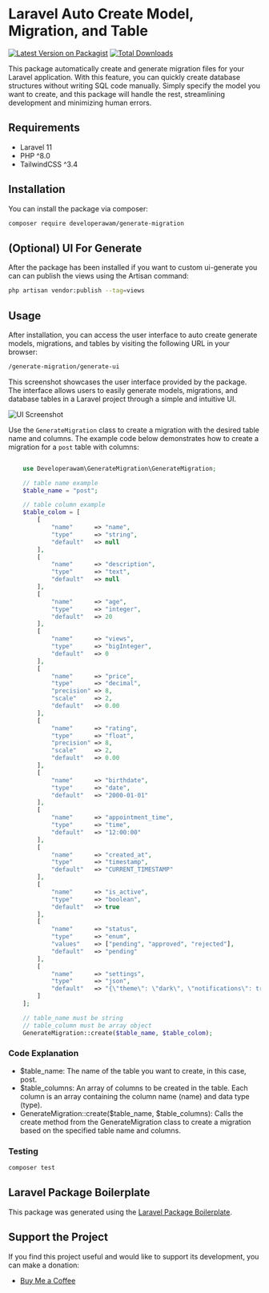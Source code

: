 # Laravel Auto Create Model, Migration, and Table

[![Latest Version on Packagist](https://img.shields.io/packagist/v/developerawam/generate-migration.svg?style=flat-square)](https://packagist.org/packages/developerawam/generate-migration)
[![Total Downloads](https://img.shields.io/packagist/dt/developerawam/generate-migration.svg?style=flat-square)](https://packagist.org/packages/developerawam/generate-migration)

This package automatically create and generate migration files for your Laravel application. With this feature, you can quickly create database structures without writing SQL code manually. Simply specify the model you want to create, and this package will handle the rest, streamlining development and minimizing human errors.

## Requirements

- Laravel 11
- PHP ^8.0
- TailwindCSS ^3.4

## Installation

You can install the package via composer:

```bash
composer require developerawam/generate-migration
```

## (Optional) UI For Generate
After the package has been installed if you want to custom ui-generate you can can publish the views using the Artisan command:

```bash
php artisan vendor:publish --tag=views
```


## Usage

After installation, you can access the user interface to auto create generate models, migrations, and tables by visiting the following URL in your browser:

```bash
/generate-migration/generate-ui
```

This screenshot showcases the user interface provided by the package. The interface allows users to easily generate models, migrations, and database tables in a Laravel project through a simple and intuitive UI.

![UI Screenshot](https://i.ibb.co.com/426SDbn/Screenshot-2024-08-13-082731.png)

Use the `GenerateMigration` class to create a migration with the desired table name and columns. The example code below demonstrates how to create a migration for a `post` table with columns:

```php

    use Developerawam\GenerateMigration\GenerateMigration;

    // table name example
    $table_name = "post";

    // table column example
    $table_colom = [
        [
            "name"      => "name",
            "type"      => "string",
            "default"   => null
        ],
        [
            "name"      => "description",
            "type"      => "text",
            "default"   => null
        ],
        [
            "name"      => "age",
            "type"      => "integer",
            "default"   => 20
        ],
        [
            "name"      => "views",
            "type"      => "bigInteger",
            "default"   => 0
        ],
        [
            "name"      => "price",
            "type"      => "decimal",
            "precision" => 8,
            "scale"     => 2,
            "default"   => 0.00
        ],
        [
            "name"      => "rating",
            "type"      => "float",
            "precision" => 8,
            "scale"     => 2,
            "default"   => 0.00
        ],
        [
            "name"      => "birthdate",
            "type"      => "date",
            "default"   => "2000-01-01"
        ],
        [
            "name"      => "appointment_time",
            "type"      => "time",
            "default"   => "12:00:00"
        ],
        [
            "name"      => "created_at",
            "type"      => "timestamp",
            "default"   => "CURRENT_TIMESTAMP"
        ],
        [
            "name"      => "is_active",
            "type"      => "boolean",
            "default"   => true
        ],
        [
            "name"      => "status",
            "type"      => "enum",
            "values"    => ["pending", "approved", "rejected"],
            "default"   => "pending"
        ],
        [
            "name"      => "settings",
            "type"      => "json",
            "default"   => "{\"theme\": \"dark\", \"notifications\": true}"
        ]
    ];

    // table_name must be string
    // table_column must be array object
    GenerateMigration::create($table_name, $table_colom);

```

### Code Explanation

- $table_name: The name of the table you want to create, in this case, post.
- $table_columns: An array of columns to be created in the table. Each column is an array containing the column name (name) and data type (type).
- GenerateMigration::create($table_name, $table_columns): Calls the create method from the GenerateMigration class to create a migration based on the specified table name and columns.

### Testing

```bash
composer test
```

## Laravel Package Boilerplate

This package was generated using the [Laravel Package Boilerplate](https://laravelpackageboilerplate.com).

## Support the Project

If you find this project useful and would like to support its development, you can make a donation:

- [Buy Me a Coffee](https://trakteer.id/developer_awam/link)

